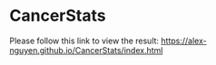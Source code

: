 # CancerStats
Please follow this link to view the result: https://alex-nguyen.github.io/CancerStats/index.html
